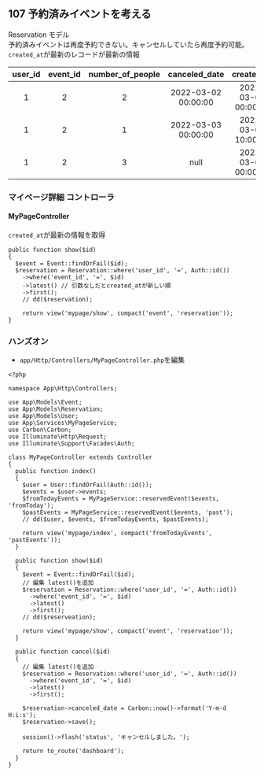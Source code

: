 ## 107 予約済みイベントを考える

Reservation モデル<br>
予約済みイベントは再度予約できない。キャンセルしていたら再度予約可能。<br>
`created_at`が最新のレコードが最新の情報<br>

| user_id | event_id | number_of_people |    canceled_date    |     created_at      |
| :-----: | :------: | :--------------: | :-----------------: | :-----------------: |
|    1    |    2     |        2         | 2022-03-02 00:00:00 | 2022-03-01 00:00:00 |
|    1    |    2     |        1         | 2022-03-03 00:00:00 | 2022-03-02 10:00:00 |
|    1    |    2     |        3         |        null         | 2022-03-03 00:00:00 |

### マイページ詳細 コントローラ

#### MyPageController

`created_at`が最新の情報を取得<br>

```php:MyPageController.php
public function show($id)
{
  $event = Event::findOrFail($id);
  $reservation = Reservation::where('user_id', '=', Auth::id())
    ->where('event_id', '=', $id)
    ->latest() // 引数なしだとcreated_atが新しい順
    ->first();
    // dd($reservation);

    return view('mypage/show', compact('event', 'reservation'));
}
```

### ハンズオン

- `app/Http/Controllers/MyPageController.php`を編集<br>

```php:MyPageController.php
<?php

namespace App\Http\Controllers;

use App\Models\Event;
use App\Models\Reservation;
use App\Models\User;
use App\Services\MyPageService;
use Carbon\Carbon;
use Illuminate\Http\Request;
use Illuminate\Support\Facades\Auth;

class MyPageController extends Controller
{
  public function index()
  {
    $user = User::findOrFail(Auth::id());
    $events = $user->events;
    $fromTodayEvents = MyPageService::reservedEvent($events, 'fromToday');
    $pastEvents = MyPageService::reservedEvent($events, 'past');
    // dd($user, $events, $fromTodayEvents, $pastEvents);

    return view('mypage/index', compact('fromTodayEvents', 'pastEvents'));
  }

  public function show($id)
  {
    $event = Event::findOrFail($id);
    // 編集 latest()を追加
    $reservation = Reservation::where('user_id', '=', Auth::id())
      ->where('event_id', '=', $id)
      ->latest()
      ->first();
    // dd($reserveation);

    return view('mypage/show', compact('event', 'reservation'));
  }

  public function cancel($id)
  {
    // 編集 latest()を追加
    $reservation = Reservation::where('user_id', '=', Auth::id())
      ->where('event_id', '=', $id)
      ->latest()
      ->first();

    $reservation->canceled_date = Carbon::now()->format('Y-m-d H:i:s');
    $reservation->save();

    session()->flash('status', 'キャンセルしました。');

    return to_route('dashboard');
  }
}
```
